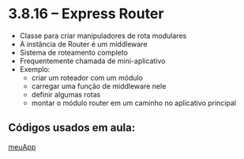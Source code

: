 # 3.8.16 – Express Router

- Classe para criar manipuladores de rota modulares
- A instância de Router é um middleware
- Sistema de roteamento completo
- Frequentemente chamada de mini-aplicativo
- Exemplo:
  - criar um roteador com um módulo
  - carregar uma função de middleware nele
  - definir algumas rotas
  - montar o módulo router em um caminho no aplicativo principal

## Códigos usados em aula:

[meuApp](/nodeJs/codigos/meuApp/)